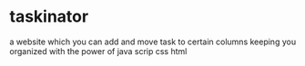 # taskinator
a website which you can add and move task to certain columns keeping you organized with the power of java scrip css html
